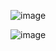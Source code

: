![image](https://github.com/user-attachments/assets/50423dd8-441d-4dab-be73-695d39195ee7)



![image](https://github.com/user-attachments/assets/bb1d4633-2cae-4848-97aa-c4ced28273ca)
